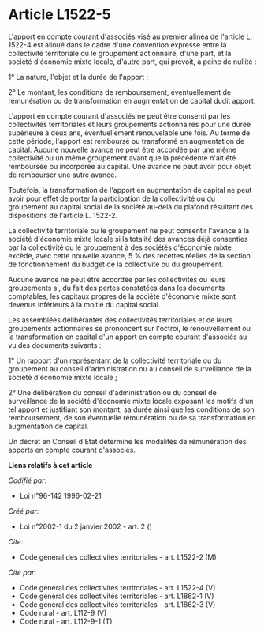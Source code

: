# Article L1522-5

L'apport en compte courant d'associés visé au premier alinéa de l'article L. 1522-4 est alloué dans le cadre d'une convention
expresse entre la collectivité territoriale ou le groupement actionnaire, d'une part, et la société d'économie mixte locale,
d'autre part, qui prévoit, à peine de nullité :

1° La nature, l'objet et la durée de l'apport ;

2° Le montant, les conditions de remboursement, éventuellement de rémunération ou de transformation en augmentation de
capital dudit apport.

L'apport en compte courant d'associés ne peut être consenti par les collectivités territoriales et leurs groupements
actionnaires pour une durée supérieure à deux ans, éventuellement renouvelable une fois. Au terme de cette période, l'apport
est remboursé ou transformé en augmentation de capital. Aucune nouvelle avance ne peut être accordée par une même
collectivité ou un même groupement avant que la précédente n'ait été remboursée ou incorporée au capital. Une avance ne peut
avoir pour objet de rembourser une autre avance.

Toutefois, la transformation de l'apport en augmentation de capital ne peut avoir pour effet de porter la participation de la
collectivité ou du groupement au capital social de la société au-delà du plafond résultant des dispositions de l'article L.
1522-2.

La collectivité territoriale ou le groupement ne peut consentir l'avance à la société d'économie mixte locale si la totalité
des avances déjà consenties par la collectivité ou le groupement à des sociétés d'économie mixte excède, avec cette nouvelle
avance, 5 % des recettes réelles de la section de fonctionnement du budget de la collectivité ou du groupement.

Aucune avance ne peut être accordée par les collectivités ou leurs groupements si, du fait des pertes constatées dans les
documents comptables, les capitaux propres de la société d'économie mixte sont devenus inférieurs à la moitié du capital
social.

Les assemblées délibérantes des collectivités territoriales et de leurs groupements actionnaires se prononcent sur l'octroi,
le renouvellement ou la transformation en capital d'un apport en compte courant d'associés au vu des documents suivants :

1° Un rapport d'un représentant de la collectivité territoriale ou du groupement au conseil d'administration ou au conseil de
surveillance de la société d'économie mixte locale ;

2° Une délibération du conseil d'administration ou du conseil de surveillance de la société d'économie mixte locale exposant
les motifs d'un tel apport et justifiant son montant, sa durée ainsi que les conditions de son remboursement, de son
éventuelle rémunération ou de sa transformation en augmentation de capital.

Un décret en Conseil d'Etat détermine les modalités de rémunération des apports en compte courant d'associés.

**Liens relatifs à cet article**

_Codifié par_:

  - Loi n°96-142 1996-02-21

_Créé par_:

  - Loi n°2002-1 du 2 janvier 2002 - art. 2 ()

_Cite_:

  - Code général des collectivités territoriales - art. L1522-2 (M)

_Cité par_:

  - Code général des collectivités territoriales - art. L1522-4 (V)
  - Code général des collectivités territoriales - art. L1862-1 (V)
  - Code général des collectivités territoriales - art. L1862-3 (V)
  - Code rural - art. L112-9 (V)
  - Code rural - art. L112-9-1 (T)
